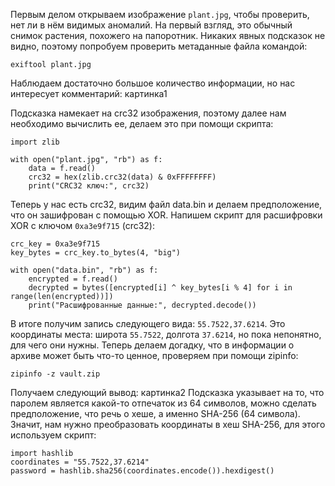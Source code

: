 Первым делом открываем изображение `plant.jpg`, чтобы проверить, нет ли в нём видимых аномалий. На первый взгляд, это обычный снимок растения, похожего на папоротник. Никаких явных подсказок не видно, поэтому попробуем проверить метаданные файла командой:
```
exiftool plant.jpg
```
Наблюдаем достаточно большое количество информации, но нас интересует комментарий:
картинка1

Подсказка намекает на crc32 изображения, поэтому далее нам необходимо вычислить ее, делаем это при помощи скрипта:
```
import zlib

with open("plant.jpg", "rb") as f:
    data = f.read()
    crc32 = hex(zlib.crc32(data) & 0xFFFFFFFF)
    print("CRC32 ключ:", crc32)
```

Теперь у нас есть crc32, видим файл data.bin и делаем предположение, что он зашифрован с помощью XOR. Напишем скрипт для расшифровки XOR с ключом `0xa3e9f715` (crc32):
```
crc_key = 0xa3e9f715
key_bytes = crc_key.to_bytes(4, "big")  

with open("data.bin", "rb") as f:
    encrypted = f.read()
    decrypted = bytes([encrypted[i] ^ key_bytes[i % 4] for i in range(len(encrypted))])
    print("Расшифрованные данные:", decrypted.decode())
```

В итоге получим запись следующего вида: `55.7522,37.6214`.
Это координаты места: широта `55.7522`, долгота `37.6214`, но пока непонятно, для чего они нужны. Теперь делаем догадку, что в информации о архиве может быть что-то ценное, проверяем при помощи zipinfo:
```
zipinfo -z vault.zip  
```

Получаем следующий вывод:
картинка2
Подсказка указывает на то, что паролем является какой-то отпечаток из 64 символов, можно сделать предположение, что речь о хеше, а именно SHA-256 (64 символа). Значит, нам нужно преобразовать координаты в хеш SHA-256, для этого используем скрипт:
```
import hashlib  
coordinates = "55.7522,37.6214"  
password = hashlib.sha256(coordinates.encode()).hexdigest()  
